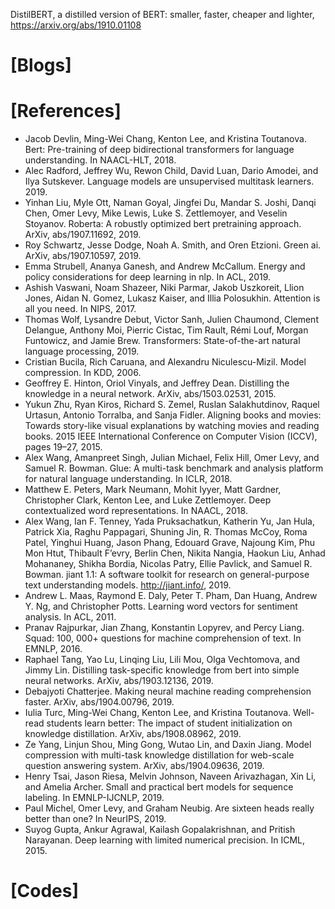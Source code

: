 DistilBERT, a distilled version of BERT: smaller, faster, cheaper and lighter, https://arxiv.org/abs/1910.01108


# [Blogs]

# [References]
+ Jacob Devlin, Ming-Wei Chang, Kenton Lee, and Kristina Toutanova. Bert: Pre-training of deep bidirectional
transformers for language understanding. In NAACL-HLT, 2018.
+ Alec Radford, Jeffrey Wu, Rewon Child, David Luan, Dario Amodei, and Ilya Sutskever. Language models are
unsupervised multitask learners. 2019.
+ Yinhan Liu, Myle Ott, Naman Goyal, Jingfei Du, Mandar S. Joshi, Danqi Chen, Omer Levy, Mike Lewis,
Luke S. Zettlemoyer, and Veselin Stoyanov. Roberta: A robustly optimized bert pretraining approach. ArXiv,
abs/1907.11692, 2019.
+ Roy Schwartz, Jesse Dodge, Noah A. Smith, and Oren Etzioni. Green ai. ArXiv, abs/1907.10597, 2019.
+ Emma Strubell, Ananya Ganesh, and Andrew McCallum. Energy and policy considerations for deep learning in
nlp. In ACL, 2019.
+ Ashish Vaswani, Noam Shazeer, Niki Parmar, Jakob Uszkoreit, Llion Jones, Aidan N. Gomez, Lukasz Kaiser,
and Illia Polosukhin. Attention is all you need. In NIPS, 2017.
+ Thomas Wolf, Lysandre Debut, Victor Sanh, Julien Chaumond, Clement Delangue, Anthony Moi, Pierric Cistac,
Tim Rault, Rémi Louf, Morgan Funtowicz, and Jamie Brew. Transformers: State-of-the-art natural language
processing, 2019.
+ Cristian Bucila, Rich Caruana, and Alexandru Niculescu-Mizil. Model compression. In KDD, 2006.
+ Geoffrey E. Hinton, Oriol Vinyals, and Jeffrey Dean. Distilling the knowledge in a neural network. ArXiv,
abs/1503.02531, 2015.
+ Yukun Zhu, Ryan Kiros, Richard S. Zemel, Ruslan Salakhutdinov, Raquel Urtasun, Antonio Torralba, and Sanja
Fidler. Aligning books and movies: Towards story-like visual explanations by watching movies and reading
books. 2015 IEEE International Conference on Computer Vision (ICCV), pages 19–27, 2015.
+ Alex Wang, Amanpreet Singh, Julian Michael, Felix Hill, Omer Levy, and Samuel R. Bowman. Glue: A
multi-task benchmark and analysis platform for natural language understanding. In ICLR, 2018.
+ Matthew E. Peters, Mark Neumann, Mohit Iyyer, Matt Gardner, Christopher Clark, Kenton Lee, and Luke
Zettlemoyer. Deep contextualized word representations. In NAACL, 2018.
+ Alex Wang, Ian F. Tenney, Yada Pruksachatkun, Katherin Yu, Jan Hula, Patrick Xia, Raghu Pappagari, Shuning
Jin, R. Thomas McCoy, Roma Patel, Yinghui Huang, Jason Phang, Edouard Grave, Najoung Kim, Phu Mon
Htut, Thibault F’evry, Berlin Chen, Nikita Nangia, Haokun Liu, Anhad Mohananey, Shikha Bordia, Nicolas
Patry, Ellie Pavlick, and Samuel R. Bowman. jiant 1.1: A software toolkit for research on general-purpose
text understanding models. http://jiant.info/, 2019.
+ Andrew L. Maas, Raymond E. Daly, Peter T. Pham, Dan Huang, Andrew Y. Ng, and Christopher Potts. Learning
word vectors for sentiment analysis. In ACL, 2011.
+ Pranav Rajpurkar, Jian Zhang, Konstantin Lopyrev, and Percy Liang. Squad: 100, 000+ questions for machine
comprehension of text. In EMNLP, 2016.
+ Raphael Tang, Yao Lu, Linqing Liu, Lili Mou, Olga Vechtomova, and Jimmy Lin. Distilling task-specific
knowledge from bert into simple neural networks. ArXiv, abs/1903.12136, 2019.
+ Debajyoti Chatterjee. Making neural machine reading comprehension faster. ArXiv, abs/1904.00796, 2019.
+ Iulia Turc, Ming-Wei Chang, Kenton Lee, and Kristina Toutanova. Well-read students learn better: The impact
of student initialization on knowledge distillation. ArXiv, abs/1908.08962, 2019.
+ Ze Yang, Linjun Shou, Ming Gong, Wutao Lin, and Daxin Jiang. Model compression with multi-task knowledge
distillation for web-scale question answering system. ArXiv, abs/1904.09636, 2019.
+ Henry Tsai, Jason Riesa, Melvin Johnson, Naveen Arivazhagan, Xin Li, and Amelia Archer. Small and practical
bert models for sequence labeling. In EMNLP-IJCNLP, 2019.
+ Paul Michel, Omer Levy, and Graham Neubig. Are sixteen heads really better than one? In NeurIPS, 2019.
+ Suyog Gupta, Ankur Agrawal, Kailash Gopalakrishnan, and Pritish Narayanan. Deep learning with limited
numerical precision. In ICML, 2015.

# [Codes]

